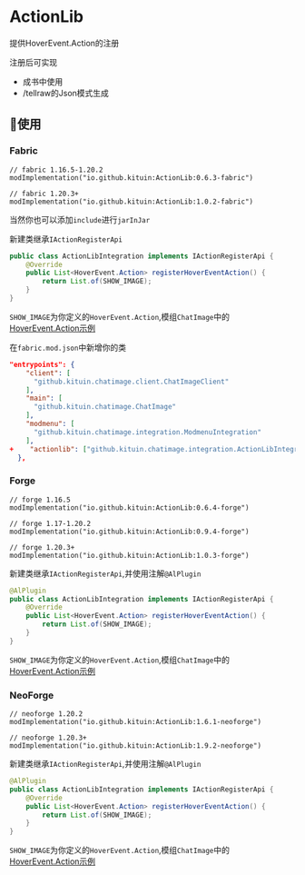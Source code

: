 # ActionLib
提供HoverEvent.Action的注册

注册后可实现
- 成书中使用
- /tellraw的Json模式生成

## 🤗使用

### Fabric
```
// fabric 1.16.5-1.20.2
modImplementation("io.github.kituin:ActionLib:0.6.3-fabric")

// fabric 1.20.3+
modImplementation("io.github.kituin:ActionLib:1.0.2-fabric")
```

当然你也可以添加`include`进行`jarInJar`

新建类继承`IActionRegisterApi`

```java
public class ActionLibIntegration implements IActionRegisterApi {
    @Override
    public List<HoverEvent.Action> registerHoverEventAction() {
        return List.of(SHOW_IMAGE);
    }
}
```
`SHOW_IMAGE`为你定义的`HoverEvent.Action`,模组`ChatImage`中的[HoverEvent.Action示例](https://github.com/kitUIN/ChatImage/blob/f83113414199aea2b75a8b283e87fa7cf3d53d49/src/main/java/github/kituin/chatimage/tool/ChatImageStyle.java#L19)

在`fabric.mod.json`中新增你的类
```json
"entrypoints": {
    "client": [
      "github.kituin.chatimage.client.ChatImageClient"
    ],
    "main": [
      "github.kituin.chatimage.ChatImage"
    ],
    "modmenu": [
      "github.kituin.chatimage.integration.ModmenuIntegration"
    ],
+    "actionlib": ["github.kituin.chatimage.integration.ActionLibIntegration"]
  },
```



### Forge
```
// forge 1.16.5
modImplementation("io.github.kituin:ActionLib:0.6.4-forge")

// forge 1.17-1.20.2
modImplementation("io.github.kituin:ActionLib:0.9.4-forge")

// forge 1.20.3+
modImplementation("io.github.kituin:ActionLib:1.0.3-forge")
```


新建类继承`IActionRegisterApi`,并使用注解`@AlPlugin`

```java
@AlPlugin
public class ActionLibIntegration implements IActionRegisterApi {
    @Override
    public List<HoverEvent.Action> registerHoverEventAction() {
        return List.of(SHOW_IMAGE);
    }
}
```
`SHOW_IMAGE`为你定义的`HoverEvent.Action`,模组`ChatImage`中的[HoverEvent.Action示例](https://github.com/kitUIN/ChatImage/blob/f83113414199aea2b75a8b283e87fa7cf3d53d49/src/main/java/github/kituin/chatimage/tool/ChatImageStyle.java#L19)


### NeoForge
```
// neoforge 1.20.2
modImplementation("io.github.kituin:ActionLib:1.6.1-neoforge")

// neoforge 1.20.3+
modImplementation("io.github.kituin:ActionLib:1.9.2-neoforge")
```


新建类继承`IActionRegisterApi`,并使用注解`@AlPlugin`

```java
@AlPlugin
public class ActionLibIntegration implements IActionRegisterApi {
    @Override
    public List<HoverEvent.Action> registerHoverEventAction() {
        return List.of(SHOW_IMAGE);
    }
}
```
`SHOW_IMAGE`为你定义的`HoverEvent.Action`,模组`ChatImage`中的[HoverEvent.Action示例](https://github.com/kitUIN/ChatImage/blob/f83113414199aea2b75a8b283e87fa7cf3d53d49/src/main/java/github/kituin/chatimage/tool/ChatImageStyle.java#L19)


